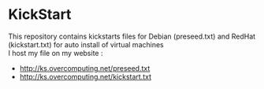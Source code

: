 # KickStart

This repository contains kickstarts files for Debian (preseed.txt) and RedHat (kickstart.txt) for auto install of virtual machines  
I host my file on my website : 
- http://ks.overcomputing.net/preseed.txt
- http://ks.overcomputing.net/kickstart.txt